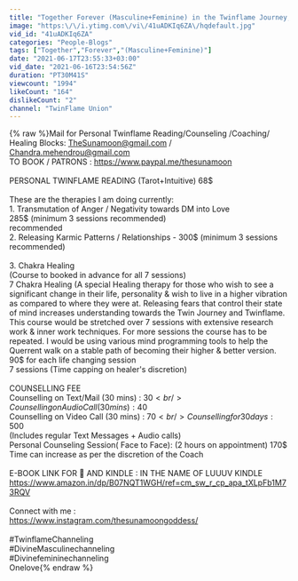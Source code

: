 ```yaml
---
title: "Together Forever (Masculine+Feminine) in the Twinflame Journey, Channeling"
image: "https:\/\/i.ytimg.com\/vi\/41uADKIq6ZA\/hqdefault.jpg"
vid_id: "41uADKIq6ZA"
categories: "People-Blogs"
tags: ["Together","Forever","(Masculine+Feminine)"]
date: "2021-06-17T23:55:33+03:00"
vid_date: "2021-06-16T23:54:56Z"
duration: "PT30M41S"
viewcount: "1994"
likeCount: "164"
dislikeCount: "2"
channel: "TwinFlame Union"
---
```

{% raw %}Mail for Personal Twinflame Reading/Counseling /Coaching/ Healing Blocks: TheSunamoon@gmail.com / Chandra.mehendrou@gmail.com <br />TO BOOK / PATRONS : <a rel="nofollow" target="blank" href="https://www.paypal.me/thesunamoon">https://www.paypal.me/thesunamoon</a> <br /><br />PERSONAL TWINFLAME READING (Tarot+Intuitive) 68$ <br /><br />These are the therapies I am doing currently: <br />1. Transmutation of Anger / Negativity towards DM into Love<br />285$ (minimum 3 sessions recommended)<br />recommended <br />2. Releasing Karmic Patterns / Relationships - 300$ (minimum 3 sessions recommended) <br /><br />3. Chakra Healing<br />(Course to booked in advance for all 7 sessions)<br />7 Chakra Healing (A special Healing therapy for those who wish to see a significant change in their life, personality &amp; wish to live in a higher vibration as compared to where they were at. Releasing fears that control their state of mind increases understanding towards the Twin Journey and Twinflame. This course would be stretched over 7 sessions with extensive research work &amp; inner work techniques. For more sessions the course has to be repeated. I would be using various mind programming tools to help the Querrent walk on a stable path of becoming their higher &amp; better version.<br />90$ for each life changing session<br />7 sessions (Time capping on healer's discretion)<br /><br />COUNSELLING FEE<br />Counselling on Text/Mail (30 mins) : 30$<br />Counselling on Audio Call (30 mins) : 40$<br />Counselling on Video Call (30 mins) : 70$<br />Counselling for 30 days: 500$<br />(Includes regular Text Messages + Audio calls)<br />Personal Counseling Session( Face to Face): (2 hours on appointment) 170$<br />Time can increase as per the discretion of the Coach<br /><br />E-BOOK LINK FOR 📱 AND KINDLE : IN THE NAME OF LUUUV KINDLE<br /><a rel="nofollow" target="blank" href="https://www.amazon.in/dp/B07NQT1WGH/ref=cm_sw_r_cp_apa_tXLpFb1M73RQV">https://www.amazon.in/dp/B07NQT1WGH/ref=cm_sw_r_cp_apa_tXLpFb1M73RQV</a><br /><br />Connect with me :<br /><a rel="nofollow" target="blank" href="https://www.instagram.com/thesunamoongoddess/">https://www.instagram.com/thesunamoongoddess/</a><br /><br />#TwinflameChanneling<br />#DivineMasculinechanneling<br />#Divinefemininechanneling<br />Onelove{% endraw %}
